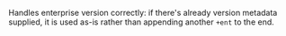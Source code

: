 Handles enterprise version correctly: if there's already version metadata supplied, it is used as-is rather than appending another `+ent` to the end.
